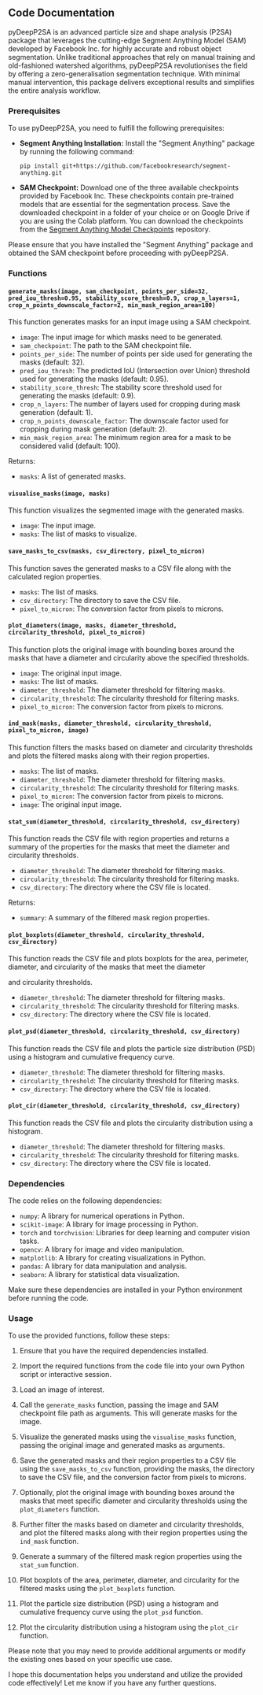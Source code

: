 ## Code Documentation

pyDeepP2SA is an advanced particle size and shape analysis (P2SA) package that leverages the cutting-edge Segment Anything Model (SAM) developed by Facebook Inc. for highly accurate and robust object segmentation. Unlike traditional approaches that rely on manual training and old-fashioned watershed algorithms, pyDeepP2SA revolutionises the field by offering a zero-generalisation segmentation technique. With minimal manual intervention, this package delivers exceptional results and simplifies the entire analysis workflow.

### Prerequisites

To use pyDeepP2SA, you need to fulfill the following prerequisites:

- **Segment Anything Installation:** Install the "Segment Anything" package by running the following command:

  ```
  pip install git+https://github.com/facebookresearch/segment-anything.git
  ```

- **SAM Checkpoint:** Download one of the three available checkpoints provided by Facebook Inc. These checkpoints contain pre-trained models that are essential for the segmentation process. Save the downloaded checkpoint in a folder of your choice or on Google Drive if you are using the Colab platform. You can download the checkpoints from the [Segment Anything Model Checkpoints](https://github.com/facebookresearch/segment-anything#model-checkpoints) repository.

Please ensure that you have installed the "Segment Anything" package and obtained the SAM checkpoint before proceeding with pyDeepP2SA.

### Functions

#### `generate_masks(image, sam_checkpoint, points_per_side=32, pred_iou_thresh=0.95, stability_score_thresh=0.9, crop_n_layers=1, crop_n_points_downscale_factor=2, min_mask_region_area=100)`

This function generates masks for an input image using a SAM checkpoint.

- `image`: The input image for which masks need to be generated.
- `sam_checkpoint`: The path to the SAM checkpoint file.
- `points_per_side`: The number of points per side used for generating the masks (default: 32).
- `pred_iou_thresh`: The predicted IoU (Intersection over Union) threshold used for generating the masks (default: 0.95).
- `stability_score_thresh`: The stability score threshold used for generating the masks (default: 0.9).
- `crop_n_layers`: The number of layers used for cropping during mask generation (default: 1).
- `crop_n_points_downscale_factor`: The downscale factor used for cropping during mask generation (default: 2).
- `min_mask_region_area`: The minimum region area for a mask to be considered valid (default: 100).

Returns:
- `masks`: A list of generated masks.

#### `visualise_masks(image, masks)`

This function visualizes the segmented image with the generated masks.

- `image`: The input image.
- `masks`: The list of masks to visualize.

#### `save_masks_to_csv(masks, csv_directory, pixel_to_micron)`

This function saves the generated masks to a CSV file along with the calculated region properties.

- `masks`: The list of masks.
- `csv_directory`: The directory to save the CSV file.
- `pixel_to_micron`: The conversion factor from pixels to microns.

#### `plot_diameters(image, masks, diameter_threshold, circularity_threshold, pixel_to_micron)`

This function plots the original image with bounding boxes around the masks that have a diameter and circularity above the specified thresholds.

- `image`: The original input image.
- `masks`: The list of masks.
- `diameter_threshold`: The diameter threshold for filtering masks.
- `circularity_threshold`: The circularity threshold for filtering masks.
- `pixel_to_micron`: The conversion factor from pixels to microns.

#### `ind_mask(masks, diameter_threshold, circularity_threshold, pixel_to_micron, image)`

This function filters the masks based on diameter and circularity thresholds and plots the filtered masks along with their region properties.

- `masks`: The list of masks.
- `diameter_threshold`: The diameter threshold for filtering masks.
- `circularity_threshold`: The circularity threshold for filtering masks.
- `pixel_to_micron`: The conversion factor from pixels to microns.
- `image`: The original input image.

#### `stat_sum(diameter_threshold, circularity_threshold, csv_directory)`

This function reads the CSV file with region properties and returns a summary of the properties for the masks that meet the diameter and circularity thresholds.

- `diameter_threshold`: The diameter threshold for filtering masks.
- `circularity_threshold`: The circularity threshold for filtering masks.
- `csv_directory`: The directory where the CSV file is located.

Returns:
- `summary`: A summary of the filtered mask region properties.

#### `plot_boxplots(diameter_threshold, circularity_threshold, csv_directory)`

This function reads the CSV file and plots boxplots for the area, perimeter, diameter, and circularity of the masks that meet the diameter

 and circularity thresholds.

- `diameter_threshold`: The diameter threshold for filtering masks.
- `circularity_threshold`: The circularity threshold for filtering masks.
- `csv_directory`: The directory where the CSV file is located.

#### `plot_psd(diameter_threshold, circularity_threshold, csv_directory)`

This function reads the CSV file and plots the particle size distribution (PSD) using a histogram and cumulative frequency curve.

- `diameter_threshold`: The diameter threshold for filtering masks.
- `circularity_threshold`: The circularity threshold for filtering masks.
- `csv_directory`: The directory where the CSV file is located.

#### `plot_cir(diameter_threshold, circularity_threshold, csv_directory)`

This function reads the CSV file and plots the circularity distribution using a histogram.

- `diameter_threshold`: The diameter threshold for filtering masks.
- `circularity_threshold`: The circularity threshold for filtering masks.
- `csv_directory`: The directory where the CSV file is located.


### Dependencies

The code relies on the following dependencies:

- `numpy`: A library for numerical operations in Python.
- `scikit-image`: A library for image processing in Python.
- `torch` and `torchvision`: Libraries for deep learning and computer vision tasks.
- `opencv`: A library for image and video manipulation.
- `matplotlib`: A library for creating visualizations in Python.
- `pandas`: A library for data manipulation and analysis.
- `seaborn`: A library for statistical data visualization.

Make sure these dependencies are installed in your Python environment before running the code.

### Usage

To use the provided functions, follow these steps:

1. Ensure that you have the required dependencies installed.

2. Import the required functions from the code file into your own Python script or interactive session.

3. Load an image of interest.

4. Call the `generate_masks` function, passing the image and SAM checkpoint file path as arguments. This will generate masks for the image.

5. Visualize the generated masks using the `visualise_masks` function, passing the original image and generated masks as arguments.

6. Save the generated masks and their region properties to a CSV file using the `save_masks_to_csv` function, providing the masks, the directory to save the CSV file, and the conversion factor from pixels to microns.

7. Optionally, plot the original image with bounding boxes around the masks that meet specific diameter and circularity thresholds using the `plot_diameters` function.

8. Further filter the masks based on diameter and circularity thresholds, and plot the filtered masks along with their region properties using the `ind_mask` function.

9. Generate a summary of the filtered mask region properties using the `stat_sum` function.

10. Plot boxplots of the area, perimeter, diameter, and circularity for the filtered masks using the `plot_boxplots` function.

11. Plot the particle size distribution (PSD) using a histogram and cumulative frequency curve using the `plot_psd` function.

12. Plot the circularity distribution using a histogram using the `plot_cir` function.

Please note that you may need to provide additional arguments or modify the existing ones based on your specific use case.

I hope this documentation helps you understand and utilize the provided code effectively! Let me know if you have any further questions.